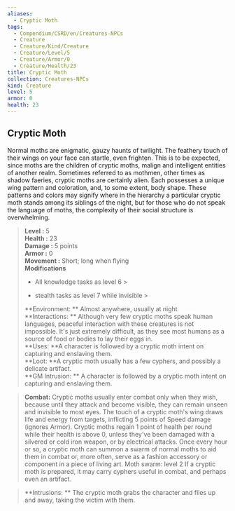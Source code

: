 ```yaml
---
aliases:
  - Cryptic Moth
tags:
  - Compendium/CSRD/en/Creatures-NPCs
  - Creature
  - Creature/Kind/Creature
  - Creature/Level/5
  - Creature/Armor/0
  - Creature/Health/23
title: Cryptic Moth
collection: Creatures-NPCs
kind: Creature
level: 5
armor: 0
health: 23
---
```

## Cryptic Moth  
Normal moths are enigmatic, gauzy haunts of twilight. The feathery touch of their wings on your face can startle, even frighten. This is to be expected, since moths are the children of cryptic moths, malign and intelligent entities of another realm. Sometimes referred to as mothmen, other times as shadow faeries, cryptic moths are certainly alien. Each possesses a unique wing pattern and coloration, and, to some extent, body shape. These patterns
and colors may signify where in the hierarchy a particular cryptic moth stands among its siblings of the night, but for those who do not speak the language of moths, the complexity of their social structure is overwhelming.  

  
> **Level :** 5  
> **Health :** 23  
> **Damage :** 5 points  
> **Armor :** 0  
> **Movement :** Short; long when flying  
> **Modifications**  
>- All knowledge tasks as level 6 >
>  
>- stealth tasks as level 7 while invisible >
>  
> **Environment: ** Almost anywhere, usually at night  
> **Interactions: ** Although very few cryptic moths speak human languages, peaceful interaction with these creatures is not impossible. It's just extremely difficult, as they see most humans as a source of food or bodies to lay their eggs in.  
> **Uses: **A character is followed by a cryptic moth intent on capturing and enslaving them.  
> **Loot: **A cryptic moth usually has a few cyphers, and possibly a delicate artifact.  
> **GM Intrusion: ** A character is followed by a cryptic moth intent on capturing and enslaving them.  

> **Combat:** 
> Cryptic moths usually enter combat only when they wish, because until they attack and become visible, they can remain unseen and invisible to most eyes. The touch of a cryptic moth's wing draws life and energy from targets, inflicting 5 points of Speed damage (ignores Armor).
Cryptic moths regain 1 point of health per round while their health is above 0, unless they've been damaged with a silvered or cold iron weapon, or by electrical attacks. 
Once every hour or so, a cryptic moth can summon a swarm of normal moths to aid them in combat or, more often, serve as a fashion accessory or component in a piece of living art.
	Moth swarm: level 2
If a cryptic moth is prepared, it may carry cyphers useful in combat, and perhaps even an artifact.  
  

> **Intrusions: ** 
> The cryptic moth grabs the character and flies up and away, taking the victim with them.  
